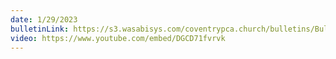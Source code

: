 ```yaml
---
date: 1/29/2023
bulletinLink: https://s3.wasabisys.com/coventrypca.church/bulletins/Bulletin 2023-01-29.pdf
video: https://www.youtube.com/embed/DGCD71fvrvk
---
```

